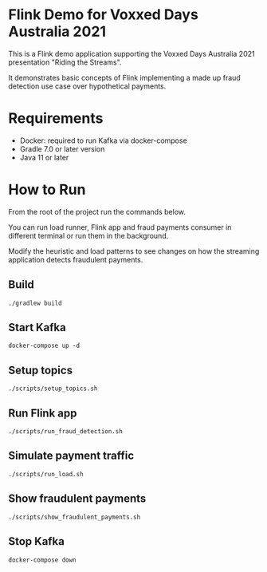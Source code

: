 # Flink Demo for Voxxed Days Australia 2021

This is a Flink demo application supporting the Voxxed Days Australia 2021 presentation "Riding the Streams". 

It demonstrates basic concepts of Flink implementing a made up fraud detection use case over hypothetical payments.

# Requirements
* Docker: required to run Kafka via docker-compose
* Gradle 7.0 or later version
* Java 11 or later

# How to Run
From the root of the project run the commands below.

You can run load runner, Flink app and fraud payments consumer in different terminal or run them
in the background.

Modify the heuristic and load patterns to see
changes on how the streaming application detects fraudulent payments.

## Build
`./gradlew build`

## Start Kafka
`docker-compose up -d`

## Setup topics
`./scripts/setup_topics.sh`

## Run Flink app
`./scripts/run_fraud_detection.sh`

## Simulate payment traffic
`./scripts/run_load.sh`

## Show fraudulent payments
`./scripts/show_fraudulent_payments.sh`

## Stop Kafka
`docker-compose down`


